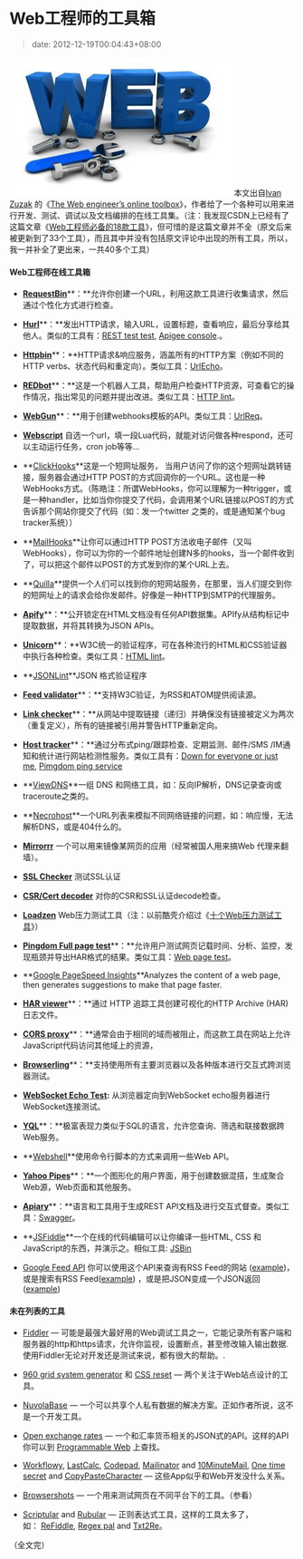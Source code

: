 # Web工程师的工具箱
>date: 2012-12-19T00:04:43+08:00


![Web Toolbox](/assets/images/coolshell.cn/wp-content/uploads/2012/12/webtoolbox.jpg)本文出自[Ivan Zuzak](http://ivanzuzak.info/) 的《[The Web engineer’s online toolbox](http://ivanzuzak.info/2012/11/18/the-web-engineers-online-toolbox.html)》，作者给了一个各种可以用来进行开发、测试、调试以及文档编排的在线工具集。（注：我发现CSDN上已经有了这篇文章《[Web工程师必备的18款工具](http://www.csdn.net/article/2012-11-19/2811992)》，但可惜的是这篇文章并不全（原文后来被更新到了33个工具），而且其中并没有包括原文评论中出现的所有工具，所以，我一并补全了更出来，一共40多个工具）


#### **Web工程师在线工具箱**


* [**RequestBin**](http://requestb.in/)**：**允许你创建一个URL，利用这款工具进行收集请求，然后通过个性化方式进行检查。


* [**Hurl**](http://hurl.it/)**：**发出HTTP请求，输入URL，设置标题，查看响应，最后分享给其他人。类似的工具有：[REST test test](http://resttesttest.com/), [Apigee console](https://apigee.com/console/others).。


* [**Httpbin**](http://httpbin.org/)**：**HTTP请求&响应服务，涵盖所有的HTTP方案（例如不同的HTTP verbs、状态代码和重定向）。类似工具：[UrlEcho](http://ivanzuzak.info/urlecho/)。


* [**REDbot**](http://redbot.org/)**：**这是一个机器人工具，帮助用户检查HTTP资源，可查看它的操作情况，指出常见的问题并提出改进。类似工具：[HTTP lint](http://zamez.org/httplint)。


* [**WebGun**](http://webgun.io/)**：**用于创建webhooks模板的API。类似工具：[UrlReq](https://github.com/izuzak/urlreq)。


* **[Webscript](https://www.webscript.io/)** 自选一个url，填一段Lua代码，就能对访问做各种respond，还可以主动运行任务，cron job等等…



* **[ClickHooks](http://www.clickhooks.com/)**这是一个短网址服务， 当用户访问了你的这个短网址跳转链接，服务器会通过HTTP POST的方式回调你的一个URL。这也是一种WebHooks方式。（陈皓注：所谓WebHooks，你可以理解为一种trigger，或是一种handler，比如当你你提交了代码，会调用某个URL链接以POST的方式告诉那个网站你提交了代码（如：发一个twitter 之类的，或是通知某个bug tracker系统））


* **[MailHooks](https://mailhooks2.appspot.com/)**让你可以通过HTTP POST方法收电子邮件（又叫WebHooks），你可以为你的一个邮件地址创建N多的hooks，当一个邮件收到了，可以把这个邮件以POST的方式发到你的某个URL上去。


* **[Quilla](http://a.quil.la/)**提供一个人们可以找到你的短网站服务，在那里，当人们提交到你的短网址上的请求会给你发邮件。好像是一种HTTP到SMTP的代理服务。


* [**Apify**](https://apify.heroku.com/resources)**：**公开锁定在HTML文档没有任何API数据集。APIfy从结构标记中提取数据，并将其转换为JSON APIs。


* [**Unicorn**](http://validator.w3.org/unicorn/)**：**W3C统一的验证程序，可在各种流行的HTML和CSS验证器中执行各种检查。类似工具：[HTML lint](http://lint.brihten.com/html/)。


* **[JSONLint](http://jsonlint.com/)**JSON 格式验证程序


* [**Feed validator**](http://validator.w3.org/feed/)**：**支持W3C验证，为RSS和ATOM提供阅读源。


* [**Link checker**](http://validator.w3.org/checklink)**：**从网站中提取链接（递归）并确保没有链接被定义为两次（重复定义），所有的链接被引用并警告HTTP重新定向。


* [**Host tracker**](http://www.host-tracker.com/)**：**通过分布式ping/跟踪检查、定期监测、邮件/SMS /IM通知和统计进行网站检测性服务。类似工具有：[Down for everyone or just me](http://www.downforeveryoneorjustme.com/), [Pimgdom ping service](http://tools.pingdom.com/ping/)


* **[ViewDNS](http://www.viewdns.info/)**一组 DNS 和网络工具，如：反向IP解析，DNS记录查询或traceroute之类的。


* **[Necrohost](http://www.necrohost.com/)**一个URL列表来模拟不同网络链接的问题，如：响应慢，无法解析DNS，或是404什么的。


* **[Mirrorrr](https://code.google.com/p/mirrorrr/)** 一个可以用来镜像某网页的应用（经常被国人用来搞Web 代理来翻墙）。


* **[SSL Checker](http://certlogik.com/ssl-checker/)** 测试SSL认证


* **[CSR/Cert decoder](http://certlogik.com/decoder/)** 对你的CSR和SSL认证decode检查。


* **[Loadzen](http://loadzen.com/)** Web压力测试工具（注：以前酷壳介绍过《[十个Web压力测试工具](/2010/%E5%8D%81%E4%B8%AA%E5%85%8D%E8%B4%B9%E7%9A%84Web%E5%8E%8B%E5%8A%9B%E6%B5%8B%E8%AF%95%E5%B7%A5%E5%85%B7.md)》）


* [**Pingdom Full page test**](http://tools.pingdom.com/fpt/)**：**允许用户测试网页记载时间、分析、监控，发现瓶颈并导出HAR格式的结果。类似工具：[Web page test](https://www.webpagetest.org/)。


* **[Google PageSpeed Insights](https://developers.google.com/speed/pagespeed/insights)**Analyzes the content of a web page, then generates suggestions to make that page faster.


* [**HAR viewer**](http://www.softwareishard.com/har/viewer/)**：**通过 HTTP 追踪工具创建可视化的HTTP Archive (HAR)日志文件。


* [**CORS proxy**](http://www.corsproxy.com/)**：**通常会由于相同的域而被阻止，而这款工具在网站上允许JavaScript代码访问其他域上的资源，


* [**Browserling**](https://browserling.com/)**：**支持使用所有主要浏览器以及各种版本进行交互式跨浏览器测试。


* [**WebSocket Echo Test**](http://www.websocket.org/echo.html)**:** 从浏览器定向到WebSocket echo服务器进行WebSocket连接测试。


* [**YQL**](http://developer.yahoo.com/yql/)**：**极富表现力类似于SQL的语言，允许您查询、筛选和联接数据跨Web服务。


* **[Webshell](http://webshell.io/)**使用命令行脚本的方式来调用一些Web API。


* [**Yahoo Pipes**](http://pipes.yahoo.com/pipes/)**：**一个图形化的用户界面，用于创建数据混搭，生成聚合Web源，Web页面和其他服务。


* [**Apiary**](http://apiary.io/)**：**语言和工具用于生成REST API文档及进行交互式督查。类似工具：[Swagger](http://swagger.wordnik.com/)。


* **[JSFiddle](http://jsfiddle.net/)**一个在线的代码编辑可以让你编译一些HTML, CSS 和 JavaScript的东西，并演示之。相似工具: [JSBin](http://jsbin.com/)


* [Google Feed API](https://developers.google.com/feed/v1/jsondevguide) 你可以使用这个API来查询有RSS Feed的网站 ([example](https://ajax.googleapis.com/ajax/services/feed/lookup?v=1.0&q=http://ivanzuzak.info/))，或是搜索有RSS Feed([example](https://ajax.googleapis.com/ajax/services/feed/find?v=1.0&q=ivan%20zuzak)) ，或是把JSON变成一个JSON返回 ([example](https://ajax.googleapis.com/ajax/services/feed/load?v=1.0&q=http://ivanzuzak.info/atom.xml))


#### 未在列表的工具


* [Fiddler](http://www.fiddler2.com/fiddler2/) — 可能是最强大最好用的Web调试工具之一，它能记录所有客户端和服务器的http和https请求，允许你监视，设置断点，甚至修改输入输出数据. 使用Fiddler无论对开发还是测试来说，都有很大的帮助。.


* [960 grid system generator](https://grids.heroku.com/) 和 [CSS reset](http://meyerweb.com/eric/tools/css/reset/) — 两个关注于Web站点设计的工具。


* [NuvolaBase](http://www.nuvolabase.com/site/index.html) — 一个可以共享个人私有数据的解决方案。正如作者所说，这不是一个开发工具。


* [Open exchange rates](https://openexchangerates.org/) — 一个和汇率货币相关的JSON式的API。这样的API你可以到 [Programmable Web](http://www.programmableweb.com/) 上查找。


* [Workflowy](https://workflowy.com/), [LastCalc](http://www.lastcalc.com/), [Codepad](http://codepad.org/), [Mailinator](http://www.mailinator.com/) and [10MinuteMail](http://10minutemail.com/), [One time secret](https://onetimesecret.com/) and [CopyPasteCharacter](http://copypastecharacter.com/) — 这些App似乎和Web开发没什么关系。


* [Browsershots](https://browsershots.org/) — 一个用来测试网页在不同平台下的工具。（参看）


* [Scriptular](http://scriptular.com/) and [Rubular](http://rubular.com/) — 正则表达式工具，这样的工具太多了，如： [ReFiddle](http://refiddle.com/), [Regex pal](http://regexpal.com/) and [Txt2Re](http://www.txt2re.com/)。


（全文完）


